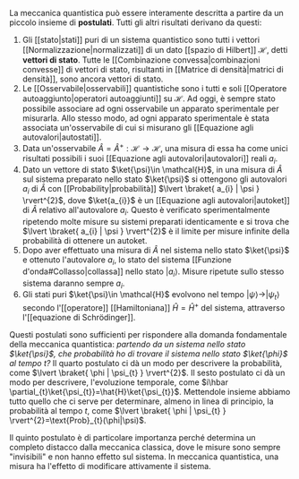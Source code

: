 La meccanica quantistica può essere interamente descritta a partire da un piccolo insieme di **postulati**. Tutti gli altri risultati derivano da questi:
1. Gli [[stato|stati]] puri di un sistema quantistico sono tutti i vettori [[Normalizzazione|normalizzati]] di un dato [[spazio di Hilbert]] $\mathcal{H}$, detti **vettori di stato**. Tutte le [[Combinazione convessa|combinazioni convesse]] di vettori di stato, risultanti in [[Matrice di densità|matrici di densità]], sono ancora vettori di stato.
2. Le [[Osservabile|osservabili]] quantistiche sono i tutti e soli [[Operatore autoaggiunto|operatori autoaggiunti]] su $\mathcal{H}$. Ad oggi, è sempre stato possibile associare ad ogni osservabile un apparato sperimentale per misurarla. Allo stesso modo, ad ogni apparato sperimentale è stata associata un'osservabile di cui si misurano gli [[Equazione agli autovalori|autostati]].
3. Data un'osservabile $\hat{A}=\hat{A}^{+}:\mathcal{H}\to \mathcal{H}$, una misura di essa ha come unici risultati possibili i suoi [[Equazione agli autovalori|autovalori]] reali $a_{i}$.
4. Dato un vettore di stato $\ket{\psi}\in \mathcal{H}$, in una misura di $\hat{A}$ sul sistema preparato nello stato $\ket{\psi}$ si ottengono gli autovalori $a_{i}$ di $\hat{A}$ con [[Probability|probabilità]] $\lvert \braket{ a_{i} | \psi } \rvert^{2}$, dove $\ket{a_{i}}$ è un [[Equazione agli autovalori|autoket]] di $\hat{A}$ relativo all'autovalore $a_{i}$. Questo è verificato sperimentalmente ripetendo molte misure su sistemi preparati identicamente e si trova che $\lvert \braket{ a_{i} | \psi } \rvert^{2}$ è il limite per misure infinite della probabilità di ottenere un autoket.
5. Dopo aver effettuato una misura di $\hat{A}$ nel sistema nello stato $\ket{\psi}$  e ottenuto l'autovalore $a_{i}$, lo stato del sistema [[Funzione d'onda#Collasso|collassa]] nello stato $|a_{i}\rangle$. Misure ripetute sullo stesso sistema daranno sempre $a_{i}$.
6. Gli stati puri $\ket{\psi}\in \mathcal{H}$ evolvono nel tempo $|\psi\rangle \rightarrow |\psi_{t}\rangle$ secondo l'[[operatore]] [[Hamiltoniana]] $\hat{H}=\hat{H}^{+}$ del sistema, attraverso l'[[equazione di Schrödinger]].

Questi postulati sono sufficienti per rispondere alla domanda fondamentale della meccanica quantistica: *partendo da un sistema nello stato $\ket{\psi}$, che probabilità ho di trovare il sistema nello stato $\ket{\phi}$ al tempo $t$?* Il quarto postulato ci dà un modo per descrivere la probabilità, come $\lvert \braket{ \phi | \psi_{t} } \rvert^{2}$. Il sesto postulato ci dà un modo per descrivere, l'evoluzione temporale, come $i\hbar \partial_{t}\ket{\psi_{t}}=\hat{H}\ket{\psi_{t}}$. Mettendole insieme abbiamo tutto quello che ci serve per determinare, almeno in linea di principio, la probabilità al tempo $t$, come $\lvert \braket{ \phi | \psi_{t} } \rvert^{2}=\text{Prob}_{t}(\phi|\psi)$.

Il quinto postulato è di particolare importanza perché determina un completo distacco dalla meccanica classica, dove le misure sono sempre "invisibili" e non hanno effetto sul sistema. In meccanica quantistica, una misura ha l'effetto di modificare attivamente il sistema.